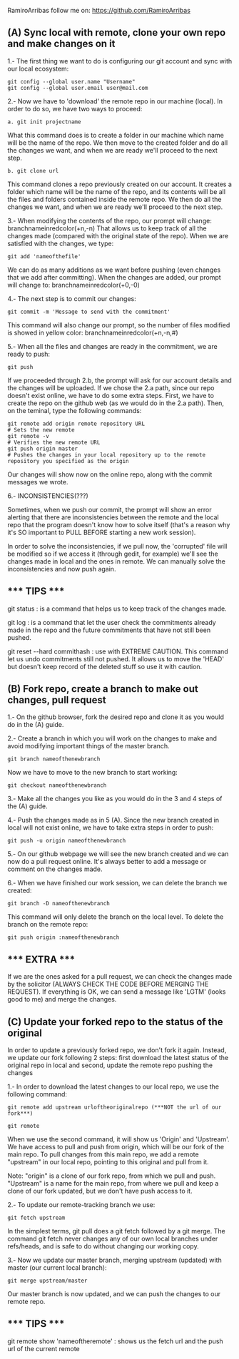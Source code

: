 RamiroArribas
follow me on: https://github.com/RamiroArribas

## (A)	Sync local with remote, clone your own repo and make changes on it

1.- The first thing we want to do is configuring our git account and sync with our local ecosystem:
	
	git config --global user.name "Username"
	git config --global user.email user@mail.com


2.- Now we have to 'download' the remote repo in our machine (local). In order to do so, we have two ways to proceed:
	
	a. git init projectname
	
What this command does is to create a folder in our machine which name will be the name of the repo. We then move to the created folder and do all the changes we want, and when we are ready we'll proceed to the next step.
	
	b. git clone url
	
This command clones a repo previously created on our account. It creates a folder which name will be the name of the repo, and its contents will be all the files and folders contained inside the remote repo. We then do all the changes we want, and when we are ready we'll proceed to the next step.


3.- When modifying the contents of the repo, our prompt will change:   branchnameinredcolor(+n,-n)  That allows us to keep track of all the changes made (compared with the original state of the repo). When we are satisfied with the changes, we type:
	
	git add 'nameofthefile'

We can do as many additions as we want before pushing (even changes that we add after committing). When the changes are added, our prompt will change to:   branchnameinredcolor(+0,-0)


4.- The next step is to commit our changes:
	
	git commit -m 'Message to send with the commitment'

This command will also change our prompt, so the number of files modified is showed in yellow color:   branchnameinredcolor(+n,-n,#)


5.- When all the files and changes are ready in the commitment, we are ready to push:
	
	git push

If we proceeded through 2.b, the prompt will ask for our account details and the changes will be uploaded.
If we chose the 2.a path, since our repo doesn't exist online, we have to do some extra steps. First, we have to create the repo on the github web (as we would do in the 2.a path). Then, on the teminal, type the following commands:
	
	git remote add origin remote repository URL
	# Sets the new remote
	git remote -v
	# Verifies the new remote URL
	git push origin master
	# Pushes the changes in your local repository up to the remote repository you specified as the origin

Our changes will show now on the online repo, along with the commit messages we wrote.


6.- INCONSISTENCIES(???)

Sometimes, when we push our commit, the prompt will show an error alerting that there are inconsistencies between the remote and the local repo that the program doesn't know how to solve itself (that's a reason why it's SO important to PULL BEFORE starting a new work session).

In order to solve the inconsistencies, if we pull now, the 'corrupted' file will be modified so if we access it (through gedit, for example) we'll see the changes made in local and the ones in remote. We can manually solve the inconsistencies and now push again.


*** TIPS ***
--------------

git status	:	is a command that helps us to keep track of the changes made.

git log		:	is a command that let the user check the commitments already made in the repo and the future commitments that have not still been pushed.

git reset --hard commithash	: use with EXTREME CAUTION. This command let us undo commitments still not pushed. It allows us to move the 'HEAD' but doesn't keep record of the deleted stuff so use it with caution.



## (B)	Fork repo, create a branch to make out changes, pull request

1.- On the github browser, fork the desired repo and clone it as you would do in the (A) guide.


2.- Create a branch in which you will work on the changes to make and avoid modifying important things of the master branch.
	
	git branch nameofthenewbranch

Now we have to move to the new branch to start working:
	
	git checkout nameofthenewbranch


3.- Make all the changes you like as you would do in the 3 and 4 steps of the (A) guide.


4.- Push the changes made as in 5 (A). Since the new branch created in local will not exist online, we have to take extra steps in order to push:

	git push -u origin nameofthenewbranch

5.- On our github webpage we will see the new branch created and we can now do a pull request online. It's always better to add a message or comment on the changes made.


6.- When we have finished our work session, we can delete the branch we created:

	git branch -D nameofthenewbranch

This command will only delete the branch on the local level. To delete the branch on the remote repo:

	git push origin :nameofthenewbranch



*** EXTRA ***
-------------

If we are the ones asked for a pull request, we can check the changes made by the solicitor (ALWAYS CHECK THE CODE BEFORE MERGING THE REQUEST). If everything is OK, we can send a message like 'LGTM' (looks good to me) and merge the changes.


 
## (C)	Update your forked repo to the status of the original

In order to update a previously forked repo, we don't fork it again. Instead, we update our fork following 2 steps: first download the latest status of the original repo in local and second, update the remote repo pushing the changes

1.- In order to download the latest changes to our local repo, we use the following command:

	git remote add upstream urloftheoriginalrepo (***NOT the url of our fork***)

	git remote

When we use the second command, it will show us 'Origin' and 'Upstream'. We have access to pull and push from origin, which will be our fork of the main repo. To pull changes from this main repo, we add a remote "upstream" in our local repo, pointing to this original and pull from it.

Note: "origin" is a clone of our fork repo, from which we pull and push. "Upstream" is a name for the main repo, from where we pull and keep a clone of our fork updated, but we don't have push access to it.


2.- To update our remote-tracking branch we use:

	git fetch upstream

In the simplest terms, git pull does a git fetch followed by a git merge. The command git fetch never changes any of our own local branches under refs/heads, and is safe to do without changing our working copy.


3.- Now we update our master branch, merging upstream (updated) with master (our current local branch):

	git merge upstream/master

Our master branch is now updated, and we can push the changes to our remote repo.


*** TIPS ***
------------

git remote show 'nameoftheremote'	:	shows us the fetch url and the push url of the current remote	
